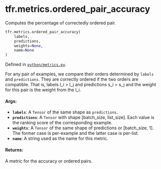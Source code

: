 <div itemscope itemtype="http://developers.google.com/ReferenceObject">
<meta itemprop="name" content="tfr.metrics.ordered_pair_accuracy" />
<meta itemprop="path" content="Stable" />
</div>

# tfr.metrics.ordered_pair_accuracy

Computes the percentage of correctedly ordered pair.

```python
tfr.metrics.ordered_pair_accuracy(
    labels,
    predictions,
    weights=None,
    name=None
)
```

Defined in
[`python/metrics.py`](https://github.com/tensorflow/ranking/tree/master/tensorflow_ranking/python/metrics.py).

<!-- Placeholder for "Used in" -->

For any pair of examples, we compare their orders determined by `labels` and
`predictions`. They are correctly ordered if the two orders are compatible. That
is, labels l_i > l_j and predictions s_i > s_j and the weight for this pair is
the weight from the l_i.

#### Args:

*   <b>`labels`</b>: A `Tensor` of the same shape as `predictions`.
*   <b>`predictions`</b>: A `Tensor` with shape [batch_size, list_size]. Each
    value is the ranking score of the corresponding example.
*   <b>`weights`</b>: A `Tensor` of the same shape of predictions or
    [batch_size, 1]. The former case is per-example and the latter case is
    per-list.
*   <b>`name`</b>: A string used as the name for this metric.

#### Returns:

A metric for the accuracy or ordered pairs.
